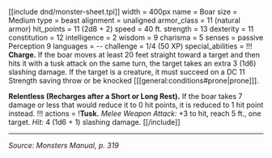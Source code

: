 [[include dnd/monster-sheet.tpl]]
width = 400px
name = Boar
size = Medium
type = beast
alignment = unaligned
armor_class = 11 (natural armor)
hit_points = 11 (2d8 + 2)
speed = 40 ft.
strength = 13
dexterity = 11
constitution = 12
intelligence = 2
wisdom = 9
charisma = 5
senses = passive Perception 9
languages = --
challenge = 1/4 (50 XP)
special_abilities = !!!
**Charge.** If the boar moves at least 20 feet straight toward a target and then hits it with a tusk attack on the same turn, the target takes an extra 3 (1d6) slashing damage. If the target is a creature, it must succeed on a DC 11 Strength saving throw or be knocked [[[general:conditions#prone|prone]]].

**Relentless (Recharges after a Short or Long Rest).** If the boar takes 7 damage or less that would reduce it to 0 hit points, it is reduced to 1 hit point instead.
!!!
actions = !**Tusk.** *Melee Weapon Attack:* +3 to hit, reach 5 ft., one target. *Hit:* 4 (1d6 + 1) slashing damage.
[[/include]]

----

*Source: Monsters Manual, p. 319*